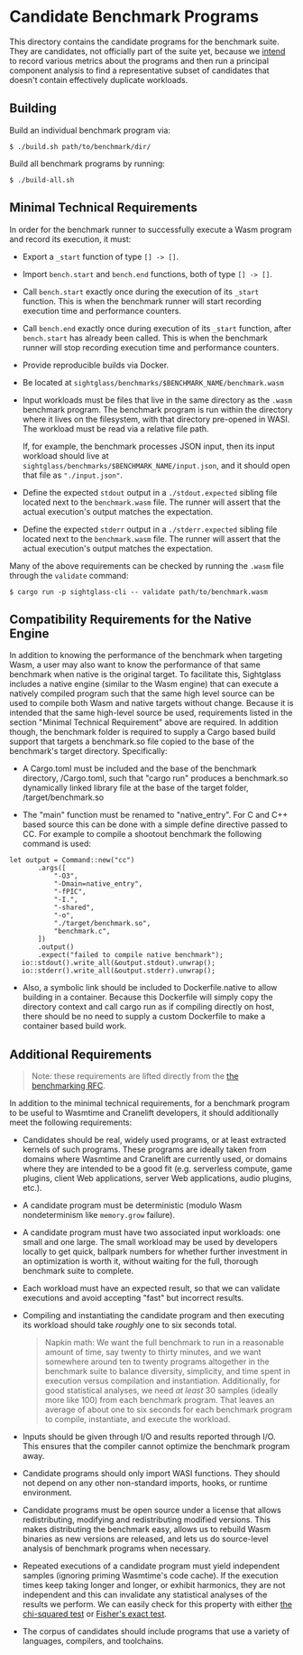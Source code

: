 # Candidate Benchmark Programs

This directory contains the candidate programs for the benchmark suite. They are
candidates, not officially part of the suite yet, because we [intend][rfc] to
record various metrics about the programs and then run a principal component
analysis to find a representative subset of candidates that doesn't contain
effectively duplicate workloads.

[rfc]: https://github.com/bytecodealliance/rfcs/pull/4

## Building

Build an individual benchmark program via:

```
$ ./build.sh path/to/benchmark/dir/
```

Build all benchmark programs by running:

```
$ ./build-all.sh
```

## Minimal Technical Requirements

In order for the benchmark runner to successfully execute a Wasm program and
record its execution, it must:

* Export a `_start` function of type `[] -> []`.

* Import `bench.start` and `bench.end` functions, both of type `[] -> []`.

* Call `bench.start` exactly once during the execution of its `_start`
  function. This is when the benchmark runner will start recording execution
  time and performance counters.

* Call `bench.end` exactly once during execution of its `_start` function, after
  `bench.start` has already been called. This is when the benchmark runner will
  stop recording execution time and performance counters.

* Provide reproducible builds via Docker.

* Be located at `sightglass/benchmarks/$BENCHMARK_NAME/benchmark.wasm`

* Input workloads must be files that live in the same directory as the `.wasm`
  benchmark program. The benchmark program is run within the directory where it
  lives on the filesystem, with that directory pre-opened in WASI. The workload
  must be read via a relative file path.

  If, for example, the benchmark processes JSON input, then its input workload
  should live at `sightglass/benchmarks/$BENCHMARK_NAME/input.json`, and it
  should open that file as `"./input.json"`.

* Define the expected `stdout` output in a `./stdout.expected` sibling file
  located next to the `benchmark.wasm` file. The runner will assert that the
  actual execution's output matches the expectation.

* Define the expected `stderr` output in a `./stderr.expected` sibling file
  located next to the `benchmark.wasm` file. The runner will assert that the
  actual execution's output matches the expectation.

Many of the above requirements can be checked by running the `.wasm` file through
the `validate` command:

```
$ cargo run -p sightglass-cli -- validate path/to/benchmark.wasm
```


## Compatibility Requirements for the Native Engine

In addition to knowing the performance of the benchmark when targeting Wasm,
a user may also want to know the performance of that same benchmark when native
is the original target. To facilitate this, Sightglass includes a native
engine (similar to the Wasm engine) that can execute a natively compiled program
such that the same high level source can be used to compile both Wasm and native
targets without change. Because it is intended that the same high-level source be used,
requirements listed in the section "Minimal Technical Requirement" above
are required. In addition though, the benchmark folder is required to supply a Cargo based
build support that targets a benchmark.so file copied to the base of the benchmark's
target directory. Specifically:

* A Cargo.toml must be included and the base of the benchmark directory, <benchmark>/Cargo.toml,
such that "cargo run" produces a benchmark.so dynamically linked library file at the base of the
target folder, <benchmark>/target/benchmark.so

* The "main" function must be renamed to "native_entry". For C and C++ based source this can be done
with a simple define directive passed to CC. For example to compile a shootout benchmark the following
command is used:


 ```
 let output = Command::new("cc")
        .args([
            "-O3",
            "-Dmain=native_entry",
            "-fPIC",
            "-I.",
            "-shared",
            "-o",
            "./target/benchmark.so",
            "benchmark.c",
        ])
        .output()
        .expect("failed to compile native benchmark");
    io::stdout().write_all(&output.stdout).unwrap();
    io::stderr().write_all(&output.stderr).unwrap();
````

* Also, a symbolic link should be included to Dockerfile.native to allow building in a container. Because this Dockerfile
will simply copy the directory context and call cargo run as if compiling directly on host, there should be no need to
supply a custom Dockerfile to make a container based build work.


## Additional Requirements

> Note: these requirements are lifted directly from the [the benchmarking
> RFC][rfc].

In addition to the minimal technical requirements, for a benchmark program to be
useful to Wasmtime and Cranelift developers, it should additionally meet the
following requirements:

* Candidates should be real, widely used programs, or at least extracted kernels
  of such programs. These programs are ideally taken from domains where Wasmtime
  and Cranelift are currently used, or domains where they are intended to be a
  good fit (e.g. serverless compute, game plugins, client Web applications,
  server Web applications, audio plugins, etc.).

* A candidate program must be deterministic (modulo Wasm nondeterminism like
  `memory.grow` failure).

* A candidate program must have two associated input workloads: one small and
  one large. The small workload may be used by developers locally to get quick,
  ballpark numbers for whether further investment in an optimization is worth
  it, without waiting for the full, thorough benchmark suite to complete.

* Each workload must have an expected result, so that we can validate executions
  and avoid accepting "fast" but incorrect results.

* Compiling and instantiating the candidate program and then executing its
  workload should take *roughly* one to six seconds total.

  > Napkin math: We want the full benchmark to run in a reasonable amount of
  > time, say twenty to thirty minutes, and we want somewhere around ten to
  > twenty programs altogether in the benchmark suite to balance diversity,
  > simplicity, and time spent in execution versus compilation and
  > instantiation. Additionally, for good statistical analyses, we need *at
  > least* 30 samples (ideally more like 100) from each benchmark program. That
  > leaves an average of about one to six seconds for each benchmark program to
  > compile, instantiate, and execute the workload.

* Inputs should be given through I/O and results reported through I/O. This
  ensures that the compiler cannot optimize the benchmark program away.

* Candidate programs should only import WASI functions. They should not depend
  on any other non-standard imports, hooks, or runtime environment.

* Candidate programs must be open source under a license that allows
  redistributing, modifying and redistributing modified versions. This makes
  distributing the benchmark easy, allows us to rebuild Wasm binaries as new
  versions are released, and lets us do source-level analysis of benchmark
  programs when necessary.

* Repeated executions of a candidate program must yield independent samples
  (ignoring priming Wasmtime's code cache). If the execution times keep taking
  longer and longer, or exhibit harmonics, they are not independent and this can
  invalidate any statistical analyses of the results we perform. We can easily
  check for this property with either [the chi-squared
  test](https://en.wikipedia.org/wiki/Chi-squared_test) or [Fisher's exact
  test](https://en.wikipedia.org/wiki/Fisher%27s_exact_test).

* The corpus of candidates should include programs that use a variety of
  languages, compilers, and toolchains.
